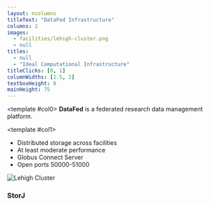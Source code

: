 ```yaml
---
layout: ncolumns
titleText: "DataFed Infrastructure"
columns: 2
images:
  - facilities/lehigh-cluster.png
  - null
titles:
  - null
  - "Ideal Computational Infrastructure"
titleClicks: [0, 1]
columnWidths: [1.5, 2]
textboxHeight: 0
mainHeight: 75
---
```


<template #col0>
**DataFed** is a federated research data management platform.
</template>

<template #col1>
<div v-click="1"  class="flex flex-col h-full">
  <div v-click="1" class="text-left gap-4 flex-1">
    <ul class="list-disc pl-4">
      <li>Distributed storage across facilities</li> 
      <li>At least moderate performance</li>
      <li>Globus Connect Server</li>
      <li>Open ports 50000-51000</li>
    </ul>
  </div>
  <div v-click="2" class="flex-1 flex justify-center items-center">
    <div class="flex flex-col items-center">
      <img src="icon/storj.svg" class="h-[100px] object-contain" alt="Lehigh Cluster" />
      <h3>StorJ</h3>
    </div>
  </div>
</div>

</template>